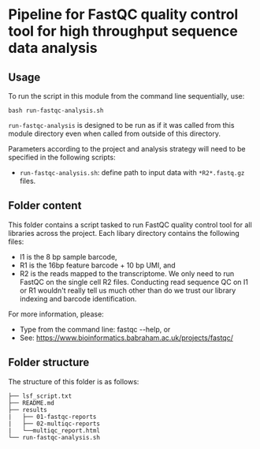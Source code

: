 # Pipeline for FastQC quality control tool for high throughput sequence data analysis

## Usage

To run the script in this module from the command line sequentially, use:

```
bash run-fastqc-analysis.sh
```

`run-fastqc-analysis` is designed to be run as if it was called from this module directory even when called from outside of this directory.

Parameters according to the project and analysis strategy will need to be specified in the following scripts:
- `run-fastqc-analysis.sh`: define path to input data with `*R2*.fastq.gz` files.


## Folder content
This folder contains a script tasked to run FastQC quality control tool for all libraries across the project.
Each libary directory contains the following files:
- I1 is the 8 bp sample barcode, 
- R1 is the 16bp feature barcode + 10 bp UMI, and 
- R2 is the reads mapped to the transcriptome.
We only need to run FastQC on the single cell R2 files. Conducting read sequence QC on I1 or R1 wouldn't really tell us much other than do we trust our library indexing and barcode identification.

For more information, please:
- Type from the command line: fastqc --help, or
- See: https://www.bioinformatics.babraham.ac.uk/projects/fastqc/ 

## Folder structure 

The structure of this folder is as follows:

```
├── lsf_script.txt
├── README.md
├── results
|   ├── 01-fastqc-reports
|   ├── 02-multiqc-reports
|   └──multiqc_report.html
└── run-fastqc-analysis.sh
```

